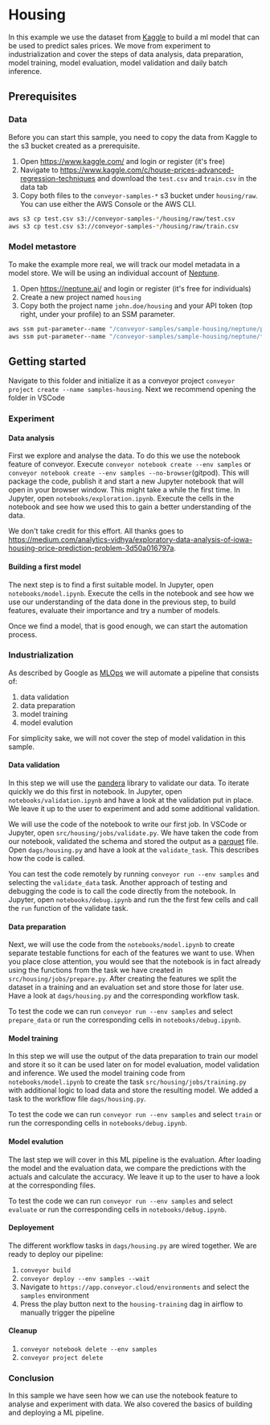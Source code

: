 # Housing

In this example we use the dataset from [Kaggle](https://www.kaggle.com/c/house-prices-advanced-regression-techniques) to build a ml model that can be used to predict sales prices. We move from experiment to industrialization and cover the steps of data analysis, data preparation, model training, model evaluation, model validation and daily batch inference. 

## Prerequisites

### Data

Before you can start this sample, you need to copy the data from Kaggle to the s3 bucket created as a prerequisite.

1. Open https://www.kaggle.com/ and login or register (it's free)
1. Navigate to https://www.kaggle.com/c/house-prices-advanced-regression-techniques and download the `test.csv` and `train.csv` in the data tab
1. Copy both files to the `conveyor-samples-*` s3 bucket under `housing/raw`. You can use either the AWS Console or the AWS CLI.

```bash
aws s3 cp test.csv s3://conveyor-samples-*/housing/raw/test.csv
aws s3 cp test.csv s3://conveyor-samples-*/housing/raw/train.csv
```

### Model metastore

To make the example more real, we will track our model metadata in a model store. We will be using an individual account of [Neptune](https://neptune.ai/). 

1. Open https://neptune.ai/ and login or register (it's free for individuals)
1. Create a new project named `housing`
1. Copy both the project name `john.doe/housing` and your API token (top right, under your profile) to an SSM parameter.

```bash
aws ssm put-parameter--name "/conveyor-samples/sample-housing/neptune/project" --type "String" --value "john.doe/housing"
aws ssm put-parameter--name "/conveyor-samples/sample-housing/neptune/token" --type "SecureString" --value "eyJhcGlfYWRk ..."
```

## Getting started 

Navigate to this folder and initialize it as a conveyor project `conveyor project create --name samples-housing`. Next we recommend opening the folder
in VSCode 

### Experiment

#### Data analysis

First we explore and analyse the data. To do this we use the notebook feature of conveyor. Execute `conveyor notebook create --env samples` or `conveyor notebook create --env samples --no-browser`(gitpod).
This will package the code, publish it and start a new Jupyter notebook that will open in your browser window. This might take a while the first time. In Jupyter, open `notebooks/exploration.ipynb`. Execute the cells in the notebook and see how we used this to gain a better understanding of the data.

We don't take credit for this effort. All thanks goes to https://medium.com/analytics-vidhya/exploratory-data-analysis-of-iowa-housing-price-prediction-problem-3d50a016797a.

#### Building a first model

The next step is to find a first suitable model. In Jupyter, open `notebooks/model.ipynb`. Execute the cells in the notebook and see how we use our understanding of the data done in the previous step, to build features, evaluate their importance and try a number of models. 

Once we find a model, that is good enough, we can start the automation process.

### Industrialization

As described by Google as [MLOps](https://cloud.google.com/architecture/mlops-continuous-delivery-and-automation-pipelines-in-machine-learning) we will automate a pipeline that consists of: 

1. data validation
1. data preparation
1. model training
1. model evalution

For simplicity sake, we will not cover the step of model validation in this sample. 

#### Data validation

In this step we will use the [pandera](https://pandera.readthedocs.io/en/stable/) library to validate our data. To iterate quickly we do this
first in notebook. In Jupyter, open `notebooks/validation.ipynb` and have a look at the validation put in place. We leave it up to the user to 
experiment and add some additional validation.

We will use the code of the notebook to write our first job. In VSCode or Jupyter, open `src/housing/jobs/validate.py`. We have taken the code 
from our notebook, validated the schema and stored the output as a [parquet](https://parquet.apache.org/) file. Open `dags/housing.py` and have a 
look at the `validate_task`. This describes how the code is called. 

You can test the code remotely by running `conveyor run --env samples` and selecting the `validate_data` task. Another approach of testing and debugging the code is to call the code directly from the notebook. In Jupyter, open `notebooks/debug.ipynb` and run the the first few cells and
call the `run` function of the validate task.

#### Data preparation

Next, we will use the code from the `notebooks/model.ipynb` to create separate testable functions for each of the features we want to use. When you place close attention, you would see that the notebook is in fact already using the functions from the task we have created in `src/housing/jobs/prepare.py`. After creating the features we split the dataset in a training and an evaluation set and store those for later use. Have a look at `dags/housing.py` and the corresponding workflow task. 

To test the code we can run `conveyor run --env samples` and select `prepare_data` or run the corresponding cells in `notebooks/debug.ipynb`. 

#### Model training

In this step we will use the output of the data preparation to train our model and store it so it can be used later on for model evaluation, model validation and inference. We used the model training code from `notebooks/model.ipynb` to create the task `src/housing/jobs/training.py` with additional logic to load data and store the resulting model. We added a task to the workflow file `dags/housing.py`.

To test the code we can run `conveyor run --env samples` and select `train` or run the corresponding cells in `notebooks/debug.ipynb`. 


#### Model evalution

The last step we will cover in this ML pipeline is the evaluation. After loading the model and the evaluation data, we compare the predictions with the actuals and calculate the accuracy. We leave it up to the user to have a look at the corresponding files.

To test the code we can run `conveyor run --env samples` and select `evaluate` or run the corresponding cells in `notebooks/debug.ipynb`.


#### Deployement

The different workflow tasks in `dags/housing.py` are wired together. We are ready to deploy our pipeline:

1. `conveyor build`
1. `conveyor deploy --env samples --wait`
1. Navigate to `https://app.conveyor.cloud/environments` and select the `samples` environment
1. Press the play button next to the `housing-training` dag in airflow to manually trigger the pipeline


#### Cleanup

1. `conveyor notebook delete --env samples`
1. `conveyor project delete`


### Conclusion

In this sample we have seen how we can use the notebook feature to analyse and experiment with data. We also covered the basics of 
building and deploying a ML pipeline.


